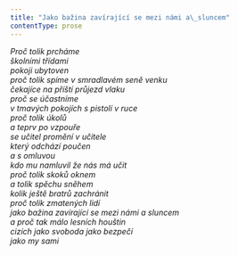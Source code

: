```yaml
---
title: "Jako bažina zavírající se mezi námi a\_sluncem"
contentType: prose
---
```


<section>

_Proč tolik prcháme  
školními třídami  
pokoji ubytoven  
proč tolik spíme v smradlavém seně venku  
čekajíce na příští průjezd vlaku  
proč se účastníme  
v tmavých pokojích s pistolí v ruce  
proč tolik úkolů  
a teprv po vzpouře  
se učitel promění v učitele  
který odchází poučen  
a s omluvou  
kdo mu namluvil že nás má učit  
proč tolik skoků oknem  
a tolik spěchu sněhem  
kolik ještě bratrů zachránit  
proč tolik zmatených lidí  
jako bažina zavírající se mezi námi a sluncem  
a proč tak málo lesních houštin  
cizích jako svoboda jako bezpečí  
jako my sami_

</section>
